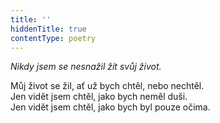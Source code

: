 ```yaml
---
title: ''
hiddenTitle: true
contentType: poetry
---
```


<section>

_Nikdy jsem se nesnažil žít svůj život._

Můj život se žil, ať už bych chtěl, nebo nechtěl.  
Jen vidět jsem chtěl, jako bych neměl duši.  
Jen vidět jsem chtěl, jako bych byl pouze očima.

</section>
